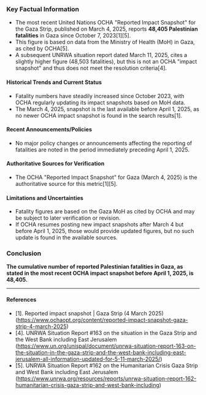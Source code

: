 ### Key Factual Information

- The most recent United Nations OCHA "Reported Impact Snapshot" for the Gaza Strip, published on March 4, 2025, reports **48,405 Palestinian fatalities** in Gaza since October 7, 2023[1][5].
- This figure is based on data from the Ministry of Health (MoH) in Gaza, as cited by OCHA[5].
- A subsequent UNRWA situation report dated March 11, 2025, cites a slightly higher figure (48,503 fatalities), but this is not an OCHA "impact snapshot" and thus does not meet the resolution criteria[4].

#### Historical Trends and Current Status
- Fatality numbers have steadily increased since October 2023, with OCHA regularly updating its impact snapshots based on MoH data.
- The March 4, 2025, snapshot is the last available before April 1, 2025, as no newer OCHA impact snapshot is found in the search results[1].

#### Recent Announcements/Policies
- No major policy changes or announcements affecting the reporting of fatalities are noted in the period immediately preceding April 1, 2025.

#### Authoritative Sources for Verification
- The OCHA "Reported Impact Snapshot" for Gaza (March 4, 2025) is the authoritative source for this metric[1][5].

#### Limitations and Uncertainties
- Fatality figures are based on the Gaza MoH as cited by OCHA and may be subject to later verification or revision.
- If OCHA resumes posting new impact snapshots after March 4 but before April 1, 2025, those would provide updated figures, but no such update is found in the available sources.

### Conclusion

**The cumulative number of reported Palestinian fatalities in Gaza, as stated in the most recent OCHA impact snapshot before April 1, 2025, is 48,405.**

---

#### References

- [1]. Reported impact snapshot | Gaza Strip (4 March 2025) (https://www.ochaopt.org/content/reported-impact-snapshot-gaza-strip-4-march-2025)
- [4]. UNRWA Situation Report #163 on the situation in the Gaza Strip and the West Bank including East Jerusalem (https://www.un.org/unispal/document/unrwa-situation-report-163-on-the-situation-in-the-gaza-strip-and-the-west-bank-including-east-jerusalem-all-information-updated-for-5-11-march-2025/)
- [5]. UNRWA Situation Report #162 on the Humanitarian Crisis Gaza Strip and West Bank including East Jerusalem (https://www.unrwa.org/resources/reports/unrwa-situation-report-162-humanitarian-crisis-gaza-strip-and-west-bank-including)